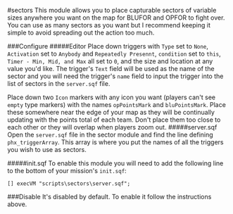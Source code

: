 #sectors
This module allows you to place capturable sectors of variable sizes anywhere you want on the map for BLUFOR and OPFOR to fight over. You can use as many sectors as you want but I recommend keeping it simple to avoid spreading out the action too much.

###Configure
#####Editor
Place down triggers with `Type` set to `None`, `Activation` set to `Anybody` and `Repeatedly Presennt`, `condition` set to `this`, `Timer - Min, Mid, and Max` all set to `0`, and the size and location at any value you'd like. The trigger's `Text` field will be used as the name of the sector and you will need the trigger's `name` field to input the trigger into the list of sectors in the `server.sqf` file.

Place down two `Icon` markers with any icon you want (players can't see `empty` type markers) with the names `opPointsMark` and `bluPointsMark`. Place these somewhere near the edge of your map as they will be continually updating with the points total of each team. Don't place them too close to each other or they will overlap when players zoom out. 
#####server.sqf
Open the `server.sqf` file in the sector module and find the line defining `phx_triggerArray`. This array is where you put the names of all the triggers you wish to use as sectors.

#####init.sqf
To enable this module you will need to add the following line to the bottom of your mission's `init.sqf`:

```
[] execVM "scripts\sectors\server.sqf";
```

###Disable
It's disabled by default. To enable it follow the instructions above.